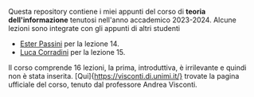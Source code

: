 Questa repository contiene i miei appunti del corso di **teoria dell'informazione** tenutosi nell'anno accademico 2023-2024.
Alcune lezioni sono integrate con gli appunti di altri studenti

- [Ester Passini](https://github.com/EsterPassini) per la lezione 14.
- [Luca Corradini](https://github.com/LucaCorra02) per la lezione 15.

Il corso comprende 16 lezioni, la prima, introduttiva, è irrilevante e quindi non è stata inserita.
[Qui]{https://visconti.di.unimi.it/} trovate la pagina ufficiale del corso, tenuto dal professore Andrea Visconti.

